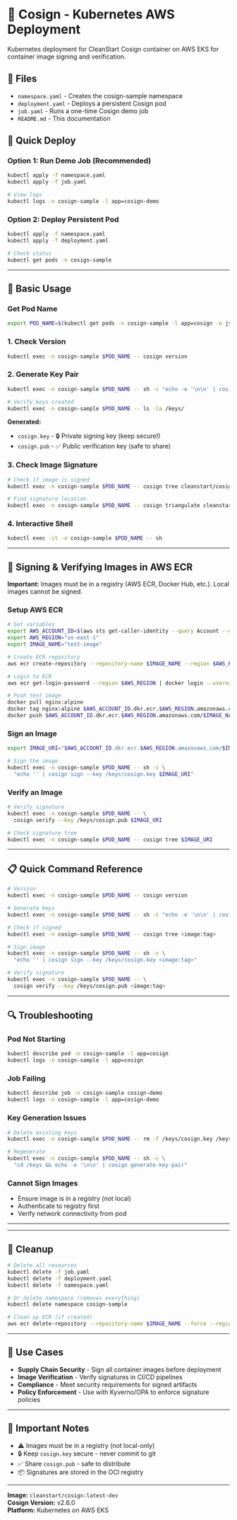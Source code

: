 # 🔐 Cosign - Kubernetes AWS Deployment

Kubernetes deployment for CleanStart Cosign container on AWS EKS for container image signing and verification.

## 📁 Files

- `namespace.yaml` - Creates the cosign-sample namespace
- `deployment.yaml` - Deploys a persistent Cosign pod
- `job.yaml` - Runs a one-time Cosign demo job
- `README.md` - This documentation

## 🚀 Quick Deploy

### Option 1: Run Demo Job (Recommended)

```bash
kubectl apply -f namespace.yaml
kubectl apply -f job.yaml

# View logs
kubectl logs -n cosign-sample -l app=cosign-demo
```

### Option 2: Deploy Persistent Pod

```bash
kubectl apply -f namespace.yaml
kubectl apply -f deployment.yaml

# Check status
kubectl get pods -n cosign-sample
```

---

## 🧪 Basic Usage

### Get Pod Name
```bash
export POD_NAME=$(kubectl get pods -n cosign-sample -l app=cosign -o jsonpath='{.items[0].metadata.name}')
```

### 1. Check Version
```bash
kubectl exec -n cosign-sample $POD_NAME -- cosign version
```

### 2. Generate Key Pair
```bash
kubectl exec -n cosign-sample $POD_NAME -- sh -c "echo -e '\n\n' | cosign generate-key-pair"

# Verify keys created
kubectl exec -n cosign-sample $POD_NAME -- ls -la /keys/
```

**Generated:**
- `cosign.key` - 🔒 Private signing key (keep secure!)
- `cosign.pub` - ✅ Public verification key (safe to share)

### 3. Check Image Signature
```bash
# Check if image is signed
kubectl exec -n cosign-sample $POD_NAME -- cosign tree cleanstart/cosign:latest-dev

# Find signature location
kubectl exec -n cosign-sample $POD_NAME -- cosign triangulate cleanstart/cosign:latest-dev
```

### 4. Interactive Shell
```bash
kubectl exec -it -n cosign-sample $POD_NAME -- sh
```

---

## 🔐 Signing & Verifying Images in AWS ECR

**Important:** Images must be in a registry (AWS ECR, Docker Hub, etc.). Local images cannot be signed.

### Setup AWS ECR

```bash
# Set variables
export AWS_ACCOUNT_ID=$(aws sts get-caller-identity --query Account --output text)
export AWS_REGION="us-east-1"
export IMAGE_NAME="test-image"

# Create ECR repository
aws ecr create-repository --repository-name $IMAGE_NAME --region $AWS_REGION

# Login to ECR
aws ecr get-login-password --region $AWS_REGION | docker login --username AWS --password-stdin $AWS_ACCOUNT_ID.dkr.ecr.$AWS_REGION.amazonaws.com

# Push test image
docker pull nginx:alpine
docker tag nginx:alpine $AWS_ACCOUNT_ID.dkr.ecr.$AWS_REGION.amazonaws.com/$IMAGE_NAME:v1
docker push $AWS_ACCOUNT_ID.dkr.ecr.$AWS_REGION.amazonaws.com/$IMAGE_NAME:v1
```

### Sign an Image

```bash
export IMAGE_URI="$AWS_ACCOUNT_ID.dkr.ecr.$AWS_REGION.amazonaws.com/$IMAGE_NAME:v1"

# Sign the image
kubectl exec -n cosign-sample $POD_NAME -- sh -c \
  "echo '' | cosign sign --key /keys/cosign.key $IMAGE_URI"
```

### Verify an Image

```bash
# Verify signature
kubectl exec -n cosign-sample $POD_NAME -- \
  cosign verify --key /keys/cosign.pub $IMAGE_URI

# Check signature tree
kubectl exec -n cosign-sample $POD_NAME -- cosign tree $IMAGE_URI
```

---

## 📋 Quick Command Reference

```bash
# Version
kubectl exec -n cosign-sample $POD_NAME -- cosign version

# Generate keys
kubectl exec -n cosign-sample $POD_NAME -- sh -c "echo -e '\n\n' | cosign generate-key-pair"

# Check if signed
kubectl exec -n cosign-sample $POD_NAME -- cosign tree <image:tag>

# Sign image
kubectl exec -n cosign-sample $POD_NAME -- sh -c \
  "echo '' | cosign sign --key /keys/cosign.key <image:tag>"

# Verify signature
kubectl exec -n cosign-sample $POD_NAME -- \
  cosign verify --key /keys/cosign.pub <image:tag>
```

---

## 🔍 Troubleshooting

### Pod Not Starting
```bash
kubectl describe pod -n cosign-sample -l app=cosign
kubectl logs -n cosign-sample -l app=cosign
```

### Job Failing
```bash
kubectl describe job -n cosign-sample cosign-demo
kubectl logs -n cosign-sample -l app=cosign-demo
```

### Key Generation Issues
```bash
# Delete existing keys
kubectl exec -n cosign-sample $POD_NAME -- rm -f /keys/cosign.key /keys/cosign.pub

# Regenerate
kubectl exec -n cosign-sample $POD_NAME -- sh -c \
  "cd /keys && echo -e '\n\n' | cosign generate-key-pair"
```

### Cannot Sign Images
- Ensure image is in a registry (not local)
- Authenticate to registry first
- Verify network connectivity from pod

---

---

## 🧹 Cleanup

```bash
# Delete all resources
kubectl delete -f job.yaml
kubectl delete -f deployment.yaml
kubectl delete -f namespace.yaml

# Or delete namespace (removes everything)
kubectl delete namespace cosign-sample

# Clean up ECR (if created)
aws ecr delete-repository --repository-name $IMAGE_NAME --force --region $AWS_REGION
```

---

## 🎯 Use Cases

- **Supply Chain Security** - Sign all container images before deployment
- **Image Verification** - Verify signatures in CI/CD pipelines
- **Compliance** - Meet security requirements for signed artifacts
- **Policy Enforcement** - Use with Kyverno/OPA to enforce signature policies

---

## 📝 Important Notes

- ⚠️ Images must be in a registry (not local-only)
- 🔒 Keep `cosign.key` secure - never commit to git
- ✅ Share `cosign.pub` - safe to distribute
- 📦 Signatures are stored in the OCI registry

---

**Image:** `cleanstart/cosign:latest-dev`  
**Cosign Version:** v2.6.0  
**Platform:** Kubernetes on AWS EKS
